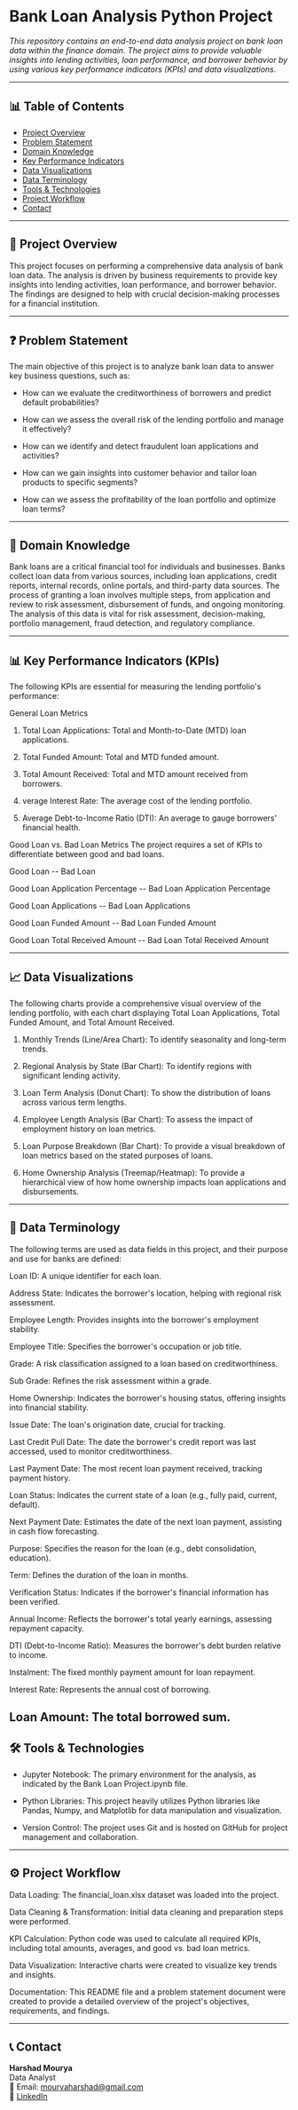 # Bank Loan Analysis Python Project

_This repository contains an end-to-end data analysis project on bank loan data within the finance domain. The project aims to provide valuable insights into lending activities, loan performance, and borrower behavior by using various key performance indicators (KPIs) and data visualizations._

---

## 📊 Table of Contents
- <a href="#project-overview">Project Overview</a>
- <a href="#problem-statement">Problem Statement</a>
- <a href="#domain-knowledge">Domain Knowledge</a>
- <a href="#key-performance-indicators">Key Performance Indicators</a>
- <a href="#data-visualizations">Data Visualizations</a>
- <a href="#data-terminology">Data Terminology</a>
- <a href="#tools--technologies">Tools & Technologies</a>
- <a href="#project-workflow">Project Workflow</a>
- <a href="#contact">Contact</a>

---
<h2><a class="anchor" id="project-overview"></a>📂 Project Overview</h2>

This project focuses on performing a comprehensive data analysis of bank loan data. The analysis is driven by business requirements to provide key insights into lending activities, loan performance, and borrower behavior. The findings are designed to help with crucial decision-making processes for a financial institution.

---
<h2><a class="anchor" id="problem-statement"></a>❓ Problem Statement</h2>

The main objective of this project is to analyze bank loan data to answer key business questions, such as:

- How can we evaluate the creditworthiness of borrowers and predict default probabilities?

- How can we assess the overall risk of the lending portfolio and manage it effectively?

- How can we identify and detect fraudulent loan applications and activities?

- How can we gain insights into customer behavior and tailor loan products to specific segments?

- How can we assess the profitability of the loan portfolio and optimize loan terms?

---
<h2><a class="anchor" id="domain-knowledge"></a>🧠 Domain Knowledge</h2>

Bank loans are a critical financial tool for individuals and businesses. Banks collect loan data from various sources, including loan applications, credit reports, internal records, online portals, and third-party data sources. The process of granting a loan involves multiple steps, from application and review to risk assessment, disbursement of funds, and ongoing monitoring. The analysis of this data is vital for risk assessment, decision-making, portfolio management, fraud detection, and regulatory compliance.

---
<h2><a class="anchor" id="key-performance-indicators"></a>📊 Key Performance Indicators (KPIs)</h2>

The following KPIs are essential for measuring the lending portfolio's performance:

General Loan Metrics

1. Total Loan Applications: Total and Month-to-Date (MTD) loan applications.

2. Total Funded Amount: Total and MTD funded amount.

3. Total Amount Received: Total and MTD amount received from borrowers.

4. verage Interest Rate: The average cost of the lending portfolio.

5. Average Debt-to-Income Ratio (DTI): An average to gauge borrowers' financial health.

Good Loan vs. Bad Loan Metrics
The project requires a set of KPIs to differentiate between good and bad loans.

Good Loan -- Bad Loan  

Good Loan Application Percentage -- Bad Loan Application Percentage 

Good Loan Applications -- Bad Loan Applications

Good Loan Funded Amount -- Bad Loan Funded Amount 

Good Loan Total Received Amount -- Bad Loan Total Received Amount 

---
<h2><a class="anchor" id="data-visualizations"></a>📈 Data Visualizations</h2>

The following charts provide a comprehensive visual overview of the lending portfolio, with each chart displaying 
Total Loan Applications, Total Funded Amount, and Total Amount Received.

1. Monthly Trends (Line/Area Chart): To identify seasonality and long-term trends.

2. Regional Analysis by State (Bar Chart): To identify regions with significant lending activity.

3. Loan Term Analysis (Donut Chart): To show the distribution of loans across various term lengths.

4. Employee Length Analysis (Bar Chart): To assess the impact of employment history on loan metrics.

5. Loan Purpose Breakdown (Bar Chart): To provide a visual breakdown of loan metrics based on the stated purposes of loans.

6. Home Ownership Analysis (Treemap/Heatmap): To provide a hierarchical view of how home ownership impacts loan applications and disbursements.

---
<h2><a class="anchor" id="data-terminology"></a>📖 Data Terminology</h2>
The following terms are used as data fields in this project, and their purpose and use for banks are defined:

Loan ID: A unique identifier for each loan.

Address State: Indicates the borrower's location, helping with regional risk assessment.

Employee Length: Provides insights into the borrower's employment stability.

Employee Title: Specifies the borrower's occupation or job title.

Grade: A risk classification assigned to a loan based on creditworthiness.

Sub Grade: Refines the risk assessment within a grade.

Home Ownership: Indicates the borrower's housing status, offering insights into financial stability.

Issue Date: The loan's origination date, crucial for tracking.

Last Credit Pull Date: The date the borrower's credit report was last accessed, used to monitor creditworthiness.

Last Payment Date: The most recent loan payment received, tracking payment history.

Loan Status: Indicates the current state of a loan (e.g., fully paid, current, default).

Next Payment Date: Estimates the date of the next loan payment, assisting in cash flow forecasting.

Purpose: Specifies the reason for the loan (e.g., debt consolidation, education).

Term: Defines the duration of the loan in months.

Verification Status: Indicates if the borrower's financial information has been verified.

Annual Income: Reflects the borrower's total yearly earnings, assessing repayment capacity.

DTI (Debt-to-Income Ratio): Measures the borrower's debt burden relative to income. 

Instalment: The fixed monthly payment amount for loan repayment.

Interest Rate: Represents the annual cost of borrowing.

Loan Amount: The total borrowed sum.
---
<h2><a class="anchor" id="tools--technologies"></a>🛠️ Tools & Technologies</h2>

- Jupyter Notebook: The primary environment for the analysis, as indicated by the Bank Loan Project.ipynb file.

- Python Libraries: This project heavily utilizes Python libraries like Pandas, Numpy, and Matplotlib for data manipulation and visualization.

- Version Control: The project uses Git and is hosted on GitHub for project management and collaboration.

---
<h2><a class="anchor" id="project-workflow"></a>⚙️ Project Workflow</h2>

Data Loading: The financial_loan.xlsx dataset was loaded into the project.

Data Cleaning & Transformation: Initial data cleaning and preparation steps were performed.

KPI Calculation: Python code was used to calculate all required KPIs, including total amounts, averages, and good vs. bad loan metrics.

Data Visualization: Interactive charts were created to visualize key trends and insights.

Documentation: This README file and a problem statement document were created to provide a detailed overview of the project's objectives, requirements, and findings.

---
<h2><a class="anchor" id="contact"></a>📞 Contact</h2>

**Harshad Mourya**<br>
Data Analyst<br>
📧 Email: mouryaharshad@gmail.com<br>
🔗 [LinkedIn](https://www.linkedin.com/in/harshad-mourya/)